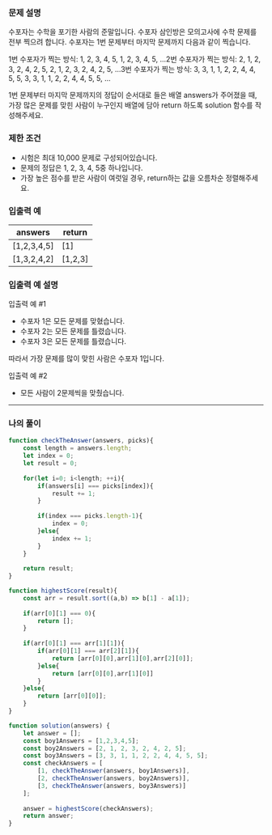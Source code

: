 ### **문제 설명**

수포자는 수학을 포기한 사람의 준말입니다. 수포자 삼인방은 모의고사에 수학 문제를 전부 찍으려 합니다. 수포자는 1번 문제부터 마지막 문제까지 다음과 같이 찍습니다.

1번 수포자가 찍는 방식: 1, 2, 3, 4, 5, 1, 2, 3, 4, 5, ...2번 수포자가 찍는 방식: 2, 1, 2, 3, 2, 4, 2, 5, 2, 1, 2, 3, 2, 4, 2, 5, ...3번 수포자가 찍는 방식: 3, 3, 1, 1, 2, 2, 4, 4, 5, 5, 3, 3, 1, 1, 2, 2, 4, 4, 5, 5, ...

1번 문제부터 마지막 문제까지의 정답이 순서대로 들은 배열 answers가 주어졌을 때, 가장 많은 문제를 맞힌 사람이 누구인지 배열에 담아 return 하도록 solution 함수를 작성해주세요.

### 제한 조건

- 시험은 최대 10,000 문제로 구성되어있습니다.
- 문제의 정답은 1, 2, 3, 4, 5중 하나입니다.
- 가장 높은 점수를 받은 사람이 여럿일 경우, return하는 값을 오름차순 정렬해주세요.

### 입출력 예

| answers | return |
| --- | --- |
| [1,2,3,4,5] | [1] |
| [1,3,2,4,2] | [1,2,3] |

### 입출력 예 설명

입출력 예 #1

- 수포자 1은 모든 문제를 맞혔습니다.
- 수포자 2는 모든 문제를 틀렸습니다.
- 수포자 3은 모든 문제를 틀렸습니다.

따라서 가장 문제를 많이 맞힌 사람은 수포자 1입니다.

입출력 예 #2

- 모든 사람이 2문제씩을 맞췄습니다.

---

### 나의 풀이

```javascript
function checkTheAnswer(answers, picks){
    const length = answers.length;
    let index = 0;
    let result = 0;
    
    for(let i=0; i<length; ++i){
        if(answers[i] === picks[index]){
            result += 1;
        }
        
        if(index === picks.length-1){
            index = 0;
        }else{
            index += 1;
        }
    }
    
    return result;
}

function highestScore(result){
    const arr = result.sort((a,b) => b[1] - a[1]);
    
    if(arr[0][1] === 0){
        return [];
    }
        
    if(arr[0][1] === arr[1][1]){
        if(arr[0][1] === arr[2][1]){
            return [arr[0][0],arr[1][0],arr[2][0]];
        }else{
            return [arr[0][0],arr[1][0]]
        }
    }else{
        return [arr[0][0]];
    }
}

function solution(answers) {
    let answer = [];
    const boy1Answers = [1,2,3,4,5];
    const boy2Answers = [2, 1, 2, 3, 2, 4, 2, 5];
    const boy3Answers = [3, 3, 1, 1, 2, 2, 4, 4, 5, 5];
    const checkAnswers = [
        [1, checkTheAnswer(answers, boy1Answers)], 
        [2, checkTheAnswer(answers, boy2Answers)],
        [3, checkTheAnswer(answers, boy3Answers)]
    ];
    
    answer = highestScore(checkAnswers);
    return answer;
}
```